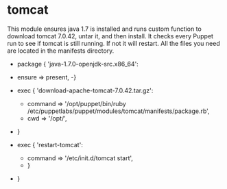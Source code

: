 # tomcat

 This module ensures java 1.7 is installed and runs custom function to download tomcat 7.0.42, untar it,
 and then install. It checks every Puppet run to see if tomcat is still running. If not it will restart.
 All the files you need are located in the manifests directory.
 
 
- package { 'java-1.7.0-openjdk-src.x86_64':
 - ensure  => present,
  -}


- exec { 'download-apache-tomcat-7.0.42.tar.gz':
  - command => '/opt/puppet/bin/ruby /etc/puppetlabs/puppet/modules/tomcat/manifests/package.rb',
  - cwd => '/opt/',
- }

- exec { 'restart-tomcat':
  - command => '/etc/init.d/tomcat start',
  -  }
- }
